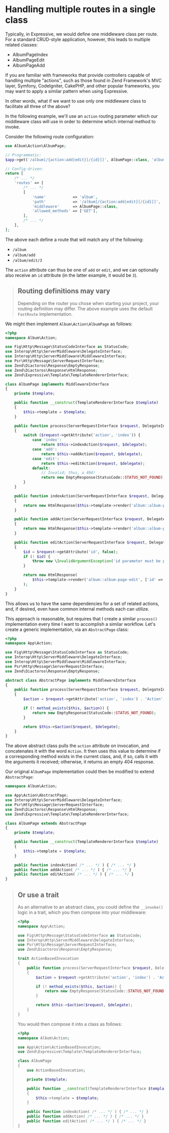 # Handling multiple routes in a single class

Typically, in Expressive, we would define one middleware class per route. For a
standard CRUD-style application, however, this leads to multiple related
classes:

- AlbumPageIndex
- AlbumPageEdit
- AlbumPageAdd

If you are familiar with frameworks that provide controllers capable of handling
multiple "actions", such as those found in Zend Framework's MVC layer, Symfony,
CodeIgniter, CakePHP, and other popular frameworks, you may want to apply a
similar pattern when using Expressive.

In other words, what if we want to use only one middleware class to facilitate
all three of the above?

In the following example, we'll use an `action` routing parameter which our
middleware class will use in order to determine which internal method to invoke.

Consider the following route configuration:

```php
use Album\Action\AlbumPage;

// Programmatic:
$app->get('/album[/{action:add|edit}[/{id}]]', AlbumPage::class, 'album');

// Config-driven:
return [
    /* ... */
    'routes' => [
        /* ... */
        [
            'name'            => 'album',
            'path'            => '/album[/{action:add|edit}[/{id}]]',
            'middleware'      => AlbumPage::class,
            'allowed_methods' => ['GET'],
        ],
        /* ... */
    ],
];
```
The above each define a route that will match any of the following:

- `/album`
- `/album/add`
- `/album/edit/3`

The `action` attribute can thus be one of `add` or `edit`, and we can optionally
also receive an `id` attribute (in the latter example, it would be `3`).

> ## Routing definitions may vary
>
> Depending on the router you chose when starting your project, your routing
> definition may differ. The above example uses the default `FastRoute`
> implementation.

We might then implement `Album\Action\AlbumPage` as follows:

```php
<?php
namespace Album\Action;

use Fig\Http\Message\StatusCodeInterface as StatusCode;
use Interop\Http\ServerMiddleware\DelegateInterface;
use Interop\Http\ServerMiddleware\MiddlewareInterface;
use Psr\Http\Message\ServerRequestInterface;
use Zend\Diactoros\Response\EmptyResponse;
use Zend\Diactoros\Response\HtmlResponse;
use Zend\Expressive\Template\TemplateRendererInterface;

class AlbumPage implements MiddlewareInterface
{
    private $template;

    public function __construct(TemplateRendererInterface $template)
    {
        $this->template = $template;
    }

    public function process(ServerRequestInterface $request, DelegateInterface $delegate)
    {
        switch ($request->getAttribute('action', 'index')) {
            case 'index':
                return $this->indexAction($request, $delegate);
            case 'add':
                return $this->addAction($request, $delegate);
            case 'edit':
                return $this->editAction($request, $delegate);
            default:
                // Invalid; thus, a 404!
                return new EmptyResponse(StatusCode::STATUS_NOT_FOUND);
        }
    }

    public function indexAction(ServerRequestInterface $request, DelegateInterface $delegate)
    {
        return new HtmlResponse($this->template->render('album::album-page'));
    }

    public function addAction(ServerRequestInterface $request, DelegateInterface $delegate)
    {
        return new HtmlResponse($this->template->render('album::album-page-add'));
    }

    public function editAction(ServerRequestInterface $request, DelegateInterface $delegate)
    {
        $id = $request->getAttribute('id', false);
        if (! $id) {
            throw new \InvalidArgumentException('id parameter must be provided');
        }

        return new HtmlResponse(
            $this->template->render('album::album-page-edit', ['id' => $id])
        );
    }
}
```

This allows us to have the same dependencies for a set of related actions, and,
if desired, even have common internal methods each can utilize.

This approach is reasonable, but requires that I create a similar `process()`
implementation every time I want to accomplish a similar workflow. Let's create
a generic implementation, via an `AbstractPage` class:

```php
<?php
namespace App\Action;

use Fig\Http\Message\StatusCodeInterface as StatusCode;
use Interop\Http\ServerMiddleware\DelegateInterface;
use Interop\Http\ServerMiddleware\MiddlewareInterface;
use Psr\Http\Message\ServerRequestInterface;
use Zend\Diactoros\Response\EmptyResponse;

abstract class AbstractPage implements MiddlewareInterface
{
    public function process(ServerRequestInterface $request, DelegateInterface $delegate)
    {
        $action = $request->getAttribute('action', 'index') . 'Action';

        if (! method_exists($this, $action)) {
            return new EmptyResponse(StatusCode::STATUS_NOT_FOUND);
        }

        return $this->$action($request, $delegate);
    }
}
```

The above abstract class pulls the `action` attribute on invocation, and
concatenates it with the word `Action`. It then uses this value to determine if
a corresponding method exists in the current class, and, if so, calls it with
the arguments it received; otherwise, it returns an empty 404 response.

Our original `AlbumPage` implementation could then be modified to extend
`AbstractPage`:

```php
namespace Album\Action;

use App\Action\AbstractPage;
use Interop\Http\ServerMiddleware\DelegateInterface;
use Psr\Http\Message\ServerRequestInterface;
use Zend\Diactoros\Response\HtmlResponse;
use Zend\Expressive\Template\TemplateRendererInterface;

class AlbumPage extends AbstractPage
{
    private $template;

    public function __construct(TemplateRendererInterface $template)
    {
        $this->template = $template;
    }

    public function indexAction( /* ... */ ) { /* ... */ }
    public function addAction( /* ... */ ) { /* ... */ }
    public function editAction( /* ... */ ) { /* ... */ }
}
```

> ## Or use a trait
>
> As an alternative to an abstract class, you could define the `__invoke()`
> logic in a trait, which you then compose into your middleware:
>
> ```php
> <?php
> namespace App\Action;
>
> use Fig\Http\Message\StatusCodeInterface as StatusCode;
> use Interop\Http\ServerMiddleware\DelegateInterface;
> use Psr\Http\Message\ServerRequestInterface;
> use Zend\Diactoros\Response\EmptyResponse;
>
> trait ActionBasedInvocation
> {
>     public function process(ServerRequestInterface $request, DelegateInterface $delegate)
>     {
>         $action = $request->getAttribute('action', 'index') . 'Action';
>
>         if (! method_exists($this, $action)) {
>             return new EmptyResponse(StatusCode::STATUS_NOT_FOUND);
>         }
>
>         return $this->$action($request, $delegate);
>     }
> }
> ```
>
> You would then compose it into a class as follows:
>
> ```php
> <?php
> namespace Album\Action;
>
> use App\Action\ActionBasedInvocation;
> use Zend\Expressive\Template\TemplateRendererInterface;
>
> class AlbumPage
> {
>     use ActionBasedInvocation;
>
>     private $template;
>
>     public function __construct(TemplateRendererInterface $template)
>     {
>         $this->template = $template;
>     }
>
>     public function indexAction( /* ... */ ) { /* ... */ }
>     public function addAction( /* ... */ ) { /* ... */ }
>     public function editAction( /* ... */ ) { /* ... */ }
> }
> ```
